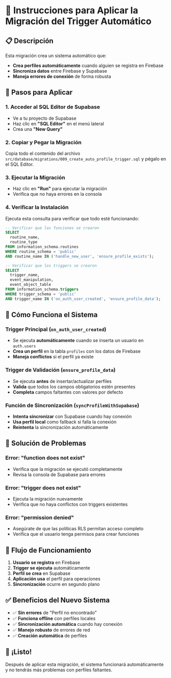 # 🚀 Instrucciones para Aplicar la Migración del Trigger Automático

## 📋 **Descripción**
Esta migración crea un sistema automático que:
- **Crea perfiles automáticamente** cuando alguien se registra en Firebase
- **Sincroniza datos** entre Firebase y Supabase
- **Maneja errores de conexión** de forma robusta

## 🔧 **Pasos para Aplicar**

### 1. **Acceder al SQL Editor de Supabase**
- Ve a tu proyecto de Supabase
- Haz clic en **"SQL Editor"** en el menú lateral
- Crea una **"New Query"**

### 2. **Copiar y Pegar la Migración**
Copia todo el contenido del archivo `src/database/migrations/009_create_auto_profile_trigger.sql` y pégalo en el SQL Editor.

### 3. **Ejecutar la Migración**
- Haz clic en **"Run"** para ejecutar la migración
- Verifica que no haya errores en la consola

### 4. **Verificar la Instalación**
Ejecuta esta consulta para verificar que todo esté funcionando:

```sql
-- Verificar que las funciones se crearon
SELECT 
  routine_name, 
  routine_type 
FROM information_schema.routines 
WHERE routine_schema = 'public' 
AND routine_name IN ('handle_new_user', 'ensure_profile_exists');

-- Verificar que los triggers se crearon
SELECT 
  trigger_name, 
  event_manipulation, 
  event_object_table 
FROM information_schema.triggers 
WHERE trigger_schema = 'public' 
AND trigger_name IN ('on_auth_user_created', 'ensure_profile_data');
```

## 🎯 **Cómo Funciona el Sistema**

### **Trigger Principal (`on_auth_user_created`)**
- Se ejecuta **automáticamente** cuando se inserta un usuario en `auth.users`
- **Crea un perfil** en la tabla `profiles` con los datos de Firebase
- **Maneja conflictos** si el perfil ya existe

### **Trigger de Validación (`ensure_profile_data`)**
- Se ejecuta **antes** de insertar/actualizar perfiles
- **Valida** que todos los campos obligatorios estén presentes
- **Completa** campos faltantes con valores por defecto

### **Función de Sincronización (`syncProfileWithSupabase`)**
- **Intenta sincronizar** con Supabase cuando hay conexión
- **Usa perfil local** como fallback si falla la conexión
- **Reintenta** la sincronización automáticamente

## 🚨 **Solución de Problemas**

### **Error: "function does not exist"**
- Verifica que la migración se ejecutó completamente
- Revisa la consola de Supabase para errores

### **Error: "trigger does not exist"**
- Ejecuta la migración nuevamente
- Verifica que no haya conflictos con triggers existentes

### **Error: "permission denied"**
- Asegúrate de que las políticas RLS permitan acceso completo
- Verifica que el usuario tenga permisos para crear funciones

## 🔄 **Flujo de Funcionamiento**

1. **Usuario se registra** en Firebase
2. **Trigger se ejecuta** automáticamente
3. **Perfil se crea** en Supabase
4. **Aplicación usa** el perfil para operaciones
5. **Sincronización** ocurre en segundo plano

## ✅ **Beneficios del Nuevo Sistema**

- ✅ **Sin errores** de "Perfil no encontrado"
- ✅ **Funciona offline** con perfiles locales
- ✅ **Sincronización automática** cuando hay conexión
- ✅ **Manejo robusto** de errores de red
- ✅ **Creación automática** de perfiles

## 🎉 **¡Listo!**
Después de aplicar esta migración, el sistema funcionará automáticamente y no tendrás más problemas con perfiles faltantes.
